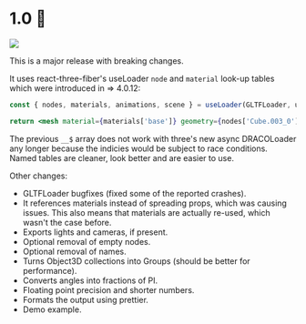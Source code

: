 # 1.0 🎉

![](https://i.imgur.com/ZB4uUaz.png)

This is a major release with breaking changes.

It uses react-three-fiber's useLoader `node` and `material` look-up tables which were introduced in => 4.0.12:

```jsx
const { nodes, materials, animations, scene } = useLoader(GLTFLoader, url)

return <mesh material={materials['base']} geometry={nodes['Cube.003_0'].geometry} />
```

The previous `__$` array does not work with three's new async DRACOLoader any longer because the indicies would be subject to race conditions. Named tables are cleaner, look better and are easier to use.

Other changes:

- GLTFLoader bugfixes (fixed some of the reported crashes).
- It references materials instead of spreading props, which was causing issues. This also means that materials are actually re-used, which wasn't the case before.
- Exports lights and cameras, if present.
- Optional removal of empty nodes.
- Optional removal of names.
- Turns Object3D collections into Groups (should be better for performance).
- Converts angles into fractions of PI.
- Floating point precision and shorter numbers.
- Formats the output using prettier.
- Demo example.
